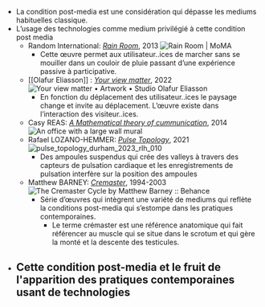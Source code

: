 - La condition post-media est une considération qui dépasse les mediums habituelles classique.
- L’usage des technologies comme medium privilégié à cette condition post media
	- Random International: [*Rain Room*](https://www.moma.org/calendar/exhibitions/1352), 2013 ![Rain Room | MoMA](https://www.moma.org/d/assets/W1siZiIsIjIwMTYvMDUvMTYvM2RsOWlyZDlwdV9yYWluX3Jvb20zLmpwZyJdLFsicCIsImNvbnZlcnQiLCItcXVhbGl0eSA5MCAtcmVzaXplIDEyMDB4NjAwXHUwMDNlIl1d/rain_room3.jpg?sha=134c593796f5982a)
		- Cette œuvre permet aux utilisateur..ices de marcher sans se mouiller dans un couloir de pluie passant d’une expérience passive à participative.
	- [[Olafur Eliasson]] : [*Your view matter*](https://www.yourviewmatter.art/), 2022 ![Your view matter • Artwork • Studio Olafur Eliasson](https://res.cloudinary.com/olafureliasson-net/image/private/q_auto:eco,c_fit,h_640,w_640/img/sphere-your-view-matter-detail_26746.jpg)
		- En fonction du déplacement des utilisateur..ices le paysage change et invite au déplacement. L’œuvre existe dans l’interaction des visiteur..ices.
	- Casy REAS: [*A Mathematical theory of cummunication*](https://landmarks.utexas.edu/artwork/mathematical-theory-communication#:~:text=A%20Mathematical%20Theory%20of%20Communication%20blends%20conceptual%20art%20and%20information,), 2014 ![An office with a large wall mural](https://landmarks.utexas.edu/sites/default/files/styles/artwork_gallery/public/artwork-gallery-images/04_casey-reas_a-mathematical-theory-of-communication_photo-by-paul-bardagjy_optimized.jpg?itok=_Kr4xHCF)
	- Rafael LOZANO-HEMMER: [*Pulse Topology*](https://www.lozano-hemmer.com/pulse_topology.php), 2021 ![pulse_topology_durham_2023_rlh_010](https://www.lozano-hemmer.com/image_sets/pulse_topology/durham_2023/pulse_topology_durham_2023_rlh_010.jpg)
		- Des ampoules suspendus qui crée des valleys à travers des capteurs de pulsation cardiaque et les enregistrements de pulsation interfère sur la position des ampoules
	- Matthew BARNEY: [*Cremaster*](https://fr.wikipedia.org/wiki/Cremaster_\(série_de_films\)), 1994-2003 ![The Cremaster Cycle by Matthew Barney :: Behance](https://mir-s3-cdn-cf.behance.net/project_modules/max_1200/a52c1f686129.572a00ccadc95.png)
		- Série d’œuvres qui intègrent une variété de mediums qui reflète la conditions post-media qui s’estompe dans les pratiques contemporaines.
			- Le terme crémaster est une référence anatomique qui fait référencer au muscle qui se situe dans le scrotum et qui gère la monté et la descente des testicules.
- Cette condition post-media et le fruit de l'apparition des pratiques contemporaines usant de technologies
	-